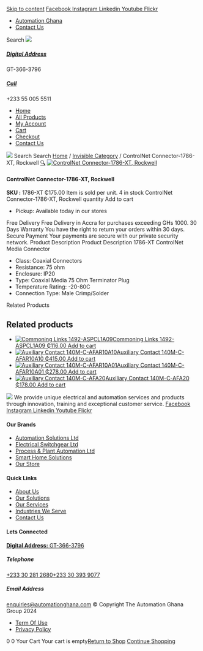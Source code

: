 [Skip to content](https://store.automationghana.com/product/controlnet-connector-1786-xt/#content)
[ Facebook ](https://www.facebook.com/automationgh/) [ Instagram ](https://www.instagram.com/automationgh/) [ Linkedin ](https://www.linkedin.com/company/the-automation-ghana-limited/) [ Youtube ](https://www.youtube.com/channel/UCurrRDUSm5oIW39VXjn1u0w) [ Flickr ](https://www.flickr.com/photos/181794037@N07/)
  * [ Automation Ghana ](https://automationghana.com)
  * [ Contact Us ](https://store.automationghana.com/contact/)


Search
[ ![](https://store.automationghana.com/wp-content/uploads/2024/04/Website-TAGG-Logo-BLUE.png) ](https://store.automationghana.com/)
[ ](https://maps.app.goo.gl/m4xeaagWCNbLk4jM6)
#####  [ Digital Address ](https://maps.app.goo.gl/m4xeaagWCNbLk4jM6)
GT-366-3796 
[ ](tel:+233550055511)
#####  [ Call ](tel:+233550055511)
+233 55 005 5511 
  * [Home](https://store.automationghana.com/)
  * [All Products](https://store.automationghana.com/shop/)
  * [My Account](https://store.automationghana.com/my-account/)
  * [Cart](https://store.automationghana.com/cart/)
  * [Checkout](https://store.automationghana.com/checkout/)
  * [Contact Us](https://store.automationghana.com/contact/)


[![](https://store.automationghana.com/wp-content/uploads/2024/04/AutomationGhana_logo_white.png)](https://store.automationghana.com)
Search
Search
[Home](https://store.automationghana.com) / [Invisible Category](https://store.automationghana.com/product-category/invisible-category/) / ControlNet Connector-1786-XT, Rockwell
[🔍](https://store.automationghana.com/product/controlnet-connector-1786-xt/)
[![ControlNet Connector-1786-XT, Rockwell](https://store.automationghana.com/wp-content/uploads/2020/12/1786-XT.jpg)](https://store.automationghana.com/wp-content/uploads/2020/12/1786-XT.jpg)
####  ControlNet Connector-1786-XT, Rockwell 
**SKU :** 1786-XT 
₵175.00
Item is sold per unit.
4 in stock
ControlNet Connector-1786-XT, Rockwell quantity
Add to cart
  * Pickup: Available today in our stores


Free Delivery 
Free Delivery in Accra for purchases exceeding GHs 1000. 
30 Days Warranty 
You have the right to return your orders within 30 days. 
Secure Payment 
Your payments are secure with our private security network. 
Product Description
Product Description
1786-XT ControlNet Media Connector 
  * Class: Coaxial Connectors
  * Resistance: 75 ohm
  * Enclosure: IP20
  * Type: Coaxial Media 75 Ohm Terminator Plug
  * Temperature Rating: -20-80C
  * Connection Type: Male Crimp/Solder


Related Products 
## Related products
  * [![Commoning Links 1492-ASPCL1A09](https://store.automationghana.com/wp-content/uploads/2020/12/1492-ASPCL1A09.jpg)Commoning Links 1492-ASPCL1A09 ₵116.00 ](https://store.automationghana.com/product/commoning-links-1492-aspcl1a09/)
[Add to cart](https://store.automationghana.com/product/controlnet-connector-1786-xt/?add-to-cart=2985)
  * [![Auxiliary Contact 140M-C-AFAR10A10](https://store.automationghana.com/wp-content/uploads/2020/12/140M-C-AFAR10A10-300x298.jpg)Auxiliary Contact 140M-C-AFAR10A10 ₵415.00 ](https://store.automationghana.com/product/auxiliary-contact-140m-c-afar10a10/)
[Add to cart](https://store.automationghana.com/product/controlnet-connector-1786-xt/?add-to-cart=2965)
  * [![Auxiliary Contact 140M-C-AFAR10A01](https://store.automationghana.com/wp-content/uploads/2020/12/140M-C-AFAR10A01-300x298.jpg)Auxiliary Contact 140M-C-AFAR10A01 ₵278.00 ](https://store.automationghana.com/product/auxiliary-contact-140m-c-afar10a01/)
[Add to cart](https://store.automationghana.com/product/controlnet-connector-1786-xt/?add-to-cart=2963)
  * [![Auxiliary Contact 140M-C-AFA20](https://store.automationghana.com/wp-content/uploads/2020/12/140M-C-AFA20-300x300.jpg)Auxiliary Contact 140M-C-AFA20 ₵178.00 ](https://store.automationghana.com/product/auxiliary-contact-140m-c-afa20/)
[Add to cart](https://store.automationghana.com/product/controlnet-connector-1786-xt/?add-to-cart=2961)


![](https://store.automationghana.com/wp-content/uploads/2024/04/AutomationGhana_logo_white.png)
We provide unique electrical and automation services and products through innovation, training and exceptional customer service.
[ Facebook ](https://www.facebook.com/automationgh/) [ Instagram ](https://www.instagram.com/automationgh/) [ Linkedin ](https://www.linkedin.com/company/the-automation-ghana-limited/) [ Youtube ](https://www.youtube.com/channel/UCurrRDUSm5oIW39VXjn1u0w) [ Flickr ](https://www.flickr.com/photos/181794037@N07/)
#### Our Brands
  * [ Automation Solutions Ltd ](https://store.automationghana.com/product/controlnet-connector-1786-xt/)
  * [ Electrical Switchgear Ltd ](https://store.automationghana.com/product/controlnet-connector-1786-xt/)
  * [ Process & Plant Automation Ltd ](https://store.automationghana.com/product/controlnet-connector-1786-xt/)
  * [ Smart Home Solutions ](https://store.automationghana.com/product/controlnet-connector-1786-xt/)
  * [ Our Store ](https://store.automationghana.com/product/controlnet-connector-1786-xt/)


#### Quick Links
  * [ About Us ](https://store.automationghana.com/product/controlnet-connector-1786-xt/)
  * [ Our Solutions ](https://store.automationghana.com/product/controlnet-connector-1786-xt/)
  * [ Our Services ](https://store.automationghana.com/product/controlnet-connector-1786-xt/)
  * [ Industries We Serve ](https://store.automationghana.com/product/controlnet-connector-1786-xt/)
  * [ Contact Us ](https://store.automationghana.com/product/controlnet-connector-1786-xt/)


#### Lets Connected
[**Digital Address:** GT-366-3796](https://maps.app.goo.gl/m4xeaagWCNbLk4jM6)
#####  Telephone 
[ +233 30 281 2680](tel:+233302812680)[+233 30 393 9077](https://store.automationghana.com/product/controlnet-connector-1786-xt/+233303939077)
#####  Email Address 
enquiries@automationghana.com 
© Copyright The Automation Ghana Group 2024
  * [ Term Of Use ](https://store.automationghana.com/product/controlnet-connector-1786-xt/)
  * [ Privacy Policy ](https://store.automationghana.com/product/controlnet-connector-1786-xt/)


0
0
Your Cart
Your cart is empty[Return to Shop](https://store.automationghana.com/shop/)
[Continue Shopping](https://store.automationghana.com/product/controlnet-connector-1786-xt/)
